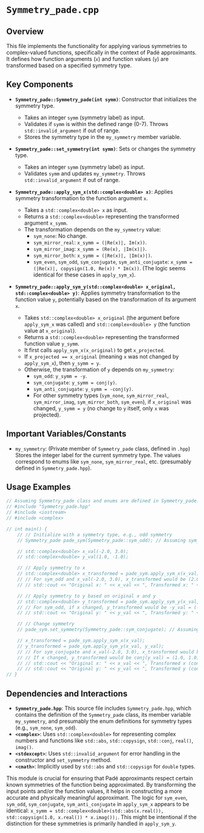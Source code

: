 # `Symmetry_pade.cpp`

## Overview

This file implements the functionality for applying various symmetries to complex-valued functions, specifically in the context of Padé approximants. It defines how function arguments (`x`) and function values (`y`) are transformed based on a specified symmetry type.

## Key Components

- **`Symmetry_pade::Symmetry_pade(int symm)`**: Constructor that initializes the symmetry type.
    - Takes an integer `symm` (symmetry label) as input.
    - Validates if `symm` is within the defined range (0-7). Throws `std::invalid_argument` if out of range.
    - Stores the symmetry type in the `my_symmetry` member variable.

- **`Symmetry_pade::set_symmetry(int symm)`**: Sets or changes the symmetry type.
    - Takes an integer `symm` (symmetry label) as input.
    - Validates `symm` and updates `my_symmetry`. Throws `std::invalid_argument` if out of range.

- **`Symmetry_pade::apply_sym_x(std::complex<double> x)`**: Applies symmetry transformation to the function argument `x`.
    - Takes a `std::complex<double> x` as input.
    - Returns a `std::complex<double>` representing the transformed argument `x_symm`.
    - The transformation depends on the `my_symmetry` value:
        - `sym_none`: No change.
        - `sym_mirror_real`: `x_symm = (|Re(x)|, Im(x))`.
        - `sym_mirror_imag`: `x_symm = (Re(x), |Im(x)|)`.
        - `sym_mirror_both`: `x_symm = (|Re(x)|, |Im(x)|)`.
        - `sym_even`, `sym_odd`, `sym_conjugate`, `sym_anti_conjugate`: `x_symm = (|Re(x)|, copysign(1.0, Re(x)) * Im(x))`. (The logic seems identical for these cases in `apply_sym_x`).

- **`Symmetry_pade::apply_sym_y(std::complex<double> x_original, std::complex<double> y)`**: Applies symmetry transformation to the function value `y`, potentially based on the transformation of its argument `x`.
    - Takes `std::complex<double> x_original` (the argument before `apply_sym_x` was called) and `std::complex<double> y` (the function value at `x_original`).
    - Returns a `std::complex<double>` representing the transformed function value `y_symm`.
    - It first calls `apply_sym_x(x_original)` to get `x_projected`.
    - If `x_projected == x_original` (meaning `x` was not changed by `apply_sym_x`), then `y_symm = y`.
    - Otherwise, the transformation of `y` depends on `my_symmetry`:
        - `sym_odd`: `y_symm = -y`.
        - `sym_conjugate`: `y_symm = conj(y)`.
        - `sym_anti_conjugate`: `y_symm = -conj(y)`.
        - For other symmetry types (`sym_none`, `sym_mirror_real`, `sym_mirror_imag`, `sym_mirror_both`, `sym_even`), if `x_original` was changed, `y_symm = y` (no change to `y` itself, only `x` was projected).

## Important Variables/Constants

- `my_symmetry`: (Private member of `Symmetry_pade` class, defined in `.hpp`) Stores the integer label for the current symmetry type. The values correspond to enums like `sym_none`, `sym_mirror_real`, etc. (presumably defined in `Symmetry_pade.hpp`).

## Usage Examples

```cpp
// Assuming Symmetry_pade class and enums are defined in Symmetry_pade.hpp
// #include "Symmetry_pade.hpp"
// #include <iostream>
// #include <complex>

// int main() {
    // // Initialize with a symmetry type, e.g., odd symmetry
    // Symmetry_pade pade_sym(Symmetry_pade::sym_odd); // Assuming sym_odd is an enum/const

    // std::complex<double> x_val(-2.0, 3.0);
    // std::complex<double> y_val(1.0, -1.0);

    // // Apply symmetry to x
    // std::complex<double> x_transformed = pade_sym.apply_sym_x(x_val);
    // // For sym_odd and x_val(-2.0, 3.0), x_transformed would be (2.0, -3.0)
    // // std::cout << "Original x: " << x_val << ", Transformed x: " << x_transformed << std::endl;

    // // Apply symmetry to y based on original x and y
    // std::complex<double> y_transformed = pade_sym.apply_sym_y(x_val, y_val);
    // // For sym_odd, if x changed, y_transformed would be -y_val = (-1.0, 1.0)
    // // std::cout << "Original y: " << y_val << ", Transformed y: " << y_transformed << std::endl;

    // // Change symmetry
    // pade_sym.set_symmetry(Symmetry_pade::sym_conjugate); // Assuming sym_conjugate

    // x_transformed = pade_sym.apply_sym_x(x_val);
    // y_transformed = pade_sym.apply_sym_y(x_val, y_val);
    // // For sym_conjugate and x_val(-2.0, 3.0), x_transformed would be (2.0, -3.0)
    // // If x changed, y_transformed would be conj(y_val) = (1.0, 1.0)
    // // std::cout << "Original x: " << x_val << ", Transformed x (conjugate): " << x_transformed << std::endl;
    // // std::cout << "Original y: " << y_val << ", Transformed y (conjugate): " << y_transformed << std::endl;
// }
```

## Dependencies and Interactions

- **`Symmetry_pade.hpp`**: This source file includes `Symmetry_pade.hpp`, which contains the definition of the `Symmetry_pade` class, its member variable `my_symmetry`, and presumably the enum definitions for symmetry types (e.g., `sym_none`, `sym_odd`).
- **`<complex>`**: Uses `std::complex<double>` for representing complex numbers and functions like `std::abs`, `std::copysign`, `std::conj`, `real()`, `imag()`.
- **`<stdexcept>`**: Uses `std::invalid_argument` for error handling in the constructor and `set_symmetry` method.
- **`<cmath>`**: Implicitly used by `std::abs` and `std::copysign` for `double` types.

This module is crucial for ensuring that Padé approximants respect certain known symmetries of the function being approximated. By transforming the input points and/or the function values, it helps in constructing a more accurate and physically meaningful approximant.
The logic for `sym_even`, `sym_odd`, `sym_conjugate`, `sym_anti_conjugate` in `apply_sym_x` appears to be identical: `x_symm = std::complex<double>(std::abs(x.real()), std::copysign(1.0, x.real()) * x.imag());`. This might be intentional if the distinction for these symmetries is primarily handled in `apply_sym_y`.
